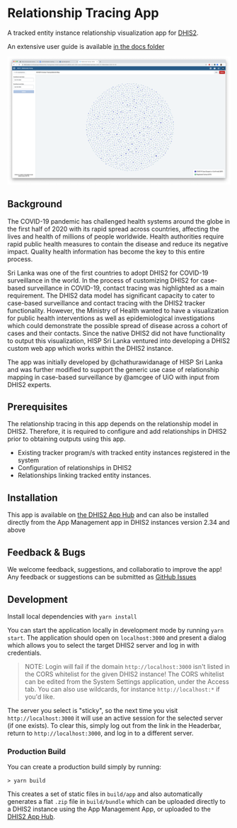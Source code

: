 # Relationship Tracing App

A tracked entity instance relationship visualization app for [DHIS2](https://dhis2.org).

An extensive user guide is available [in the docs folder](./docs)

![Relationship Map Screenshot](./docs/rel-map-screenshot.png)

## Background

The COVID-19 pandemic has challenged health systems around the globe in the first half of 2020 with its rapid spread across countries, affecting the lives and health of millions of people worldwide. Health authorities require rapid public health measures to contain the disease and reduce its negative impact. Quality health information has become the key to this entire process. 

Sri Lanka was one of the first countries to adopt DHIS2 for COVID-19 surveillance in the world. In the process of customizing DHIS2 for case-based surveillance in COVID-19, contact tracing was highlighted as a main requirement. The DHIS2 data model has significant capacity to cater to case-based surveillance and contact tracing with the DHIS2 tracker functionality. However, the Ministry of Health wanted to have a visualization for public health interventions as well as epidemiological investigations which could demonstrate the possible spread of disease across a cohort of cases and their contacts. Since the native DHIS2 did not have functionality to output this visualization, HISP Sri Lanka ventured into developing a DHIS2 custom web app which works within the DHIS2 instance.

The app was initially developed by @chathurawidanage of HISP Sri Lanka and was further modified to support the generic use case of relationship mapping in case-based surveillance by @amcgee of UiO with input from DHIS2 experts.

## Prerequisites

The relationship tracing in this app depends on the relationship model in DHIS2. Therefore, it is required to configure and add relationships in DHIS2 prior to obtaining outputs using this app.
- Existing tracker program/s with tracked entity instances registered in the system
- Configuration of relationships in DHIS2
- Relationships linking tracked entity instances.

## Installation

This app is available on [the DHIS2 App Hub](https://apps.dhis2.org/app/d98a5f71-92ed-4e49-a3d5-878d18af1b1f) and can also be installed directly from the App Management app in DHIS2 instances version 2.34 and above

## Feedback & Bugs

We welcome feedback, suggestions, and collaboratio to improve the app!  Any feedback or suggestions can be submitted as [GitHub Issues](https://github.com/chathurawidanage/cor-map/issues)

## Development

Install local dependencies with `yarn install`

You can start the application locally in development mode by running `yarn start`.  The application should open on `localhost:3000` and present a dialog which allows you to select the target DHIS2 server and log in with credentials.

> NOTE: Login will fail if the domain `http://localhost:3000` isn't listed in the CORS whitelist for the given DHIS2 instance!  The CORS whitelist can be edited from the System Settings application, under the Access tab.  You can also use wildcards, for instance `http://localhost:*` if you'd like.

The server you select is "sticky", so the next time you visit `http://localhost:3000` it will use an active session for the selected server (if one exists).  To clear this, simply log out from the link in the Headerbar, return to `http://localhost:3000`, and log in to a different server.

### Production Build

You can create a production build simply by running:

```
> yarn build
```

This creates a set of static files in `build/app` and also automatically generates a flat `.zip` file in `build/bundle` which can be uploaded directly to a DHIS2 instance using the App Management App, or uploaded to the [DHIS2 App Hub](https://apps.dhis2.org).
